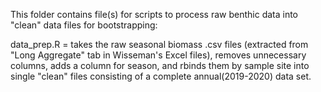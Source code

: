 This folder contains file(s) for scripts to process raw benthic data into "clean" data files for bootstrapping:

data_prep.R = takes the raw seasonal biomass .csv files (extracted from "Long Aggregate" tab in Wisseman's Excel files), removes unnecessary columns, adds a column for season, and rbinds them by sample site into single "clean" files consisting of a complete annual(2019-2020) data set.